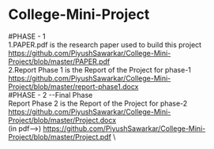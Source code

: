 # College-Mini-Project
#PHASE - 1\
1.PAPER.pdf is the research paper used to build this project\
https://github.com/PiyushSawarkar/College-Mini-Project/blob/master/PAPER.pdf \
2.Report Phase 1 is the Report of the Project for phase-1\
https://github.com/PiyushSawarkar/College-Mini-Project/blob/master/report-phase1.docx \
#PHASE - 2 --Final Phase\
Report Phase 2 is the Report of the Project for phase-2\
https://github.com/PiyushSawarkar/College-Mini-Project/blob/master/Project.docx \
(in pdf-->) https://github.com/PiyushSawarkar/College-Mini-Project/blob/master/Project.pdf \

